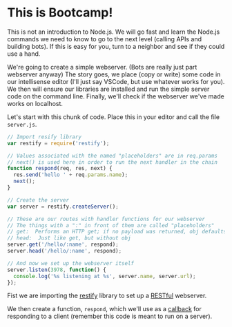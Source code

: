 # This is Bootcamp!

This is not an introduction to Node.js.  We will go fast and learn the Node.js commands we need to know to go to the next level (calling APIs and building bots).  If this is easy for you, turn to a neighbor and see if they could use a hand.

We're going to create a simple webserver.  (Bots are really just part webserver anyway)  The story goes, we place (copy or write) some code in our intellisense editor (I'll just say VSCode, but use whatever works for you).  We then will ensure our libraries are installed and run the simple server code on the command line.  Finally, we'll check if the webserver we've made works on localhost.

Let's start with this chunk of code.  Place this in your editor and call the file `server.js`.

```javascript
// Import resify library
var restify = require('restify');

// Values associated with the named "placeholders" are in req.params
// next() is used here in order to run the next handler in the chain
function respond(req, res, next) {
  res.send('hello ' + req.params.name);
  next();
}

// Create the server
var server = restify.createServer();

// These are our routes with handler functions for our webserver
// The things with a ":" in front of them are called "placeholders"
// get:  Performs an HTTP get; if no payload was returned, obj defaults to {} for you (so you don't get a bunch of null pointer errors).
// head:  Just like get, but without obj
server.get('/hello/:name', respond);
server.head('/hello/:name', respond);

// And now we set up the webserver itself
server.listen(3978, function() {
  console.log('%s listening at %s', server.name, server.url);
});

```

Fist we are importing the [restify](http://restify.com) library to set up a [RESTful](https://en.wikipedia.org/wiki/Representational_state_transfer) webserver.

We then create a function, `respond`, which we'll use as a [callback](https://docs.nodejitsu.com/articles/getting-started/control-flow/what-are-callbacks/) for responding to a client (remember this code is meant to run on a server).




